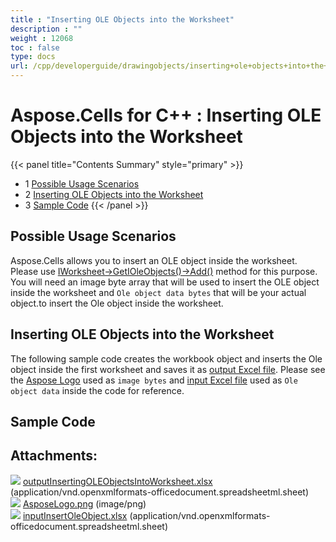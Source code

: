 ```yaml
---
title : "Inserting OLE Objects into the Worksheet" 
description : "" 
weight : 12068 
toc : false
type: docs
url: /cpp/developerguide/drawingobjects/inserting+ole+objects+into+the+worksheet/
---
```


# Aspose.Cells for C++ : Inserting OLE Objects into the Worksheet


{{< panel title="Contents Summary" style="primary" >}}
*   1 [Possible Usage Scenarios](#possible-usage-scenarios)
*   2 [Inserting OLE Objects into the Worksheet](#inserting-ole-objects-into-the-worksheet)
*   3 [Sample Code](#sample-code)
{{< /panel >}}
 

## Possible Usage Scenarios

Aspose.Cells allows you to insert an OLE object inside the worksheet. Please use [IWorksheet->GetIOleObjects()->Add()](https://apireference.aspose.com/cpp/cells/class/aspose.cells.drawing.i_ole_object_collection/#af230dd65a00cefabcc4b9f165b5dc7ba) method for this purpose. You will need an image byte array that will be used to insert the OLE object inside the worksheet and `Ole object data bytes` that will be your actual object.to insert the Ole object inside the worksheet. 

## Inserting OLE Objects into the Worksheet

The following sample code creates the workbook object and inserts the Ole object inside the first worksheet and saves it as [output Excel file](https://docs2.aspose.com/cells/cpp/attachments/66257162/66519074.xlsx). Please see the [Aspose Logo](https://docs2.aspose.com/cells/cpp/attachments/66257162/66519075.png) used as `image bytes` and [input Excel file](https://docs2.aspose.com/cells/cpp/attachments/66257162/66519081.xlsx) used as `Ole object data` inside the code for reference.

## Sample Code

## Attachments:

![](https://docs2.aspose.com/cells/cpp/images/icons/bullet_blue.gif) [outputInsertingOLEObjectsIntoWorksheet.xlsx](https://docs2.aspose.com/cells/cpp/attachments/66257162/66519074.xlsx) (application/vnd.openxmlformats-officedocument.spreadsheetml.sheet)  
![](https://docs2.aspose.com/cells/cpp/images/icons/bullet_blue.gif) [AsposeLogo.png](https://docs2.aspose.com/cells/cpp/attachments/66257162/66519075.png) (image/png)  
![](https://docs2.aspose.com/cells/cpp/images/icons/bullet_blue.gif) [inputInsertOleObject.xlsx](https://docs2.aspose.com/cells/cpp/attachments/66257162/66519081.xlsx) (application/vnd.openxmlformats-officedocument.spreadsheetml.sheet)  

